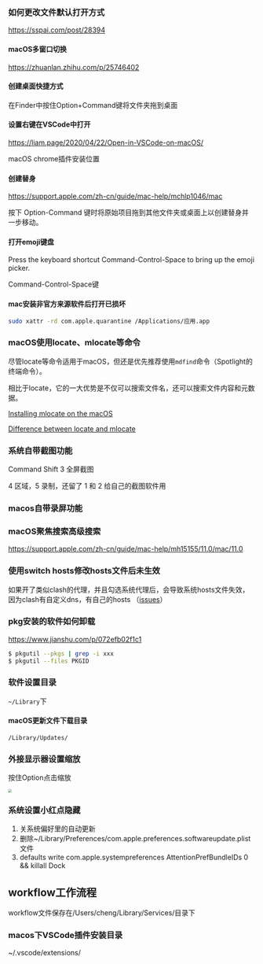 ### 如何更改文件默认打开方式

https://sspai.com/post/28394

#### macOS多窗口切换

https://zhuanlan.zhihu.com/p/25746402

#### 创建桌面快捷方式

在Finder中按住Option+Command键将文件夹拖到桌面

#### 设置右键在VSCode中打开

https://liam.page/2020/04/22/Open-in-VSCode-on-macOS/

macOS chrome插件安装位置

#### 创建替身

https://support.apple.com/zh-cn/guide/mac-help/mchlp1046/mac

按下 Option-Command 键时将原始项目拖到其他文件夹或桌面上以创建替身并一步移动。

#### 打开emoji键盘

Press the keyboard shortcut Command-Control-Space to bring up the emoji picker. 

Command-Control-Space键

#### mac安装非官方来源软件后打开已损坏

```sh
sudo xattr -rd com.apple.quarantine /Applications/应用.app
```

### macOS使用locate、mlocate等命令

尽管locate等命令适用于macOS，但还是优先推荐使用`mdfind`命令（Spotlight的终端命令）。

相比于locate，它的一大优势是不仅可以搜索文件名，还可以搜索文件内容和元数据。

[Installing mlocate on the macOS](https://unix.stackexchange.com/questions/81537/installing-mlocate-on-mac-os-10-7)

[Difference between locate and mlocate](https://unix.stackexchange.com/questions/273182/difference-between-locate-and-mlocate)



### 系统自带截图功能

Command Shift 3 全屏截图

4 区域，5 录制，还留了 1 和 2 给自己的截图软件用



### macos自带录屏功能



### macOS聚焦搜索高级搜索

https://support.apple.com/zh-cn/guide/mac-help/mh15155/11.0/mac/11.0



### 使用switch hosts修改hosts文件后未生效

如果开了类似clash的代理，并且勾选系统代理后，会导致系统hosts文件失效，因为clash有自定义dns，有自己的hosts （[issues](https://github.com/Dreamacro/clash/issues/423)）



### pkg安装的软件如何卸载

https://www.jianshu.com/p/072efb02f1c1

```sh
$ pkgutil --pkgs | grep -i xxx
$ pkgutil --files PKGID
```



### 软件设置目录

`~/Library`下



#### macOS更新文件下载目录

`/Library/Updates/`



### 外接显示器设置缩放

按住Option点击缩放

<img src="https://i.imgur.com/pxrd4gj.png" style="zoom:42%;" />

### 系统设置小红点隐藏

1. 关系统偏好里的自动更新
2. 删除~/Library/Preferences/com.apple.preferences.softwareupdate.plist 文件
3. defaults write com.apple.systempreferences AttentionPrefBundleIDs 0 && killall Dock



## workflow工作流程

workflow文件保存在/Users/cheng/Library/Services/目录下



### macos下VSCode插件安装目录

~/.vscode/extensions/
